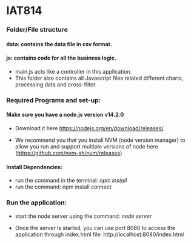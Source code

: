 # IAT814

### Folder/File structure

#### data: contains the data file in csv format.

#### js: contains code for all the business logic. 

  - main.js acts like a controller in this application.
  - This folder also contains all Javascript files related different charts, processing data and cross-filter.
  
 
 ### Required Programs and set-up:
 
 #### Make sure you have a node.js version v14.2.0
  - Download it here https://nodejs.org/en/download/releases/
  
  - We recommend you that you install NVM (node version manager) to allow you run and support multiple versions of node here (https://github.com/nvm-sh/nvm/releases)

#### Install Dependencies:
  - run the command in the terminal: *npm install*
  - run the command: npm install connect

### Run the application:
  - start the node server using the command: *node server*
  
  - Once the server is started, you can use port 8080 to access the application through index.html file: http://localhost:8080/index.html
